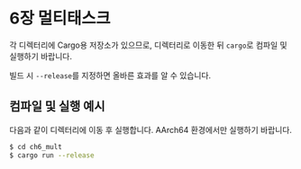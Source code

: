 # 6장 멀티태스크

각 디렉터리에 Cargo용 저장소가 있으므로, 디렉터리로 이동한 뒤 `cargo`로 컴파일 및 실행하기 바랍니다.

빌드 시 `--release`를 지정하면 올바른 효과를 알 수 있습니다.

## 컴파일 및 실행 예시

다음과 같이 디렉터리에 이동 후 실행합니다. AArch64 환경에서만 실행하기 바랍니다.

```sh
$ cd ch6_mult
$ cargo run --release
```
